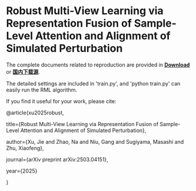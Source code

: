 # Robust Multi-View Learning via Representation Fusion of Sample-Level Attention and Alignment of Simulated Perturbation

The complete documents related to reproduction are provided in **[Download](https://drive.google.com/drive/folders/1aoIfW4pqxHL9-q-DmKGx7EFUAlBYMjzt?usp=sharing)** or **[国内下载源](https://pan.baidu.com/s/1QFWmyDY6Ig3Trc4UjPKJzA?pwd=3wym)**.

The detailed settings are included in 'train.py', and 'python train.py' can easily run the RML algorithm.

If you find it useful for your work, please cite:

@article{xu2025robust,

  title={Robust Multi-View Learning via Representation Fusion of Sample-Level Attention and Alignment of Simulated Perturbation},
  
  author={Xu, Jie and Zhao, Na and Niu, Gang and Sugiyama, Masashi and Zhu, Xiaofeng},
  
  journal={arXiv preprint arXiv:2503.04151},
  
  year={2025}
  
}

